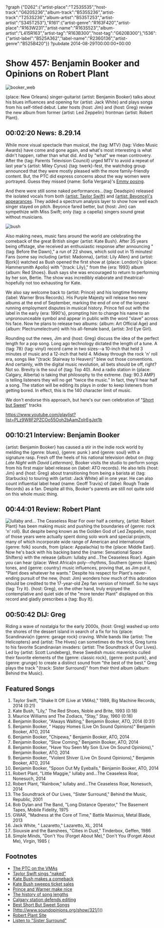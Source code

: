 ?graph {"D262":{"artist-place":"T253S535","host-track":"G620S236","album-track":"B535S236","artist-track":"T253S236","album-artist":"B535T253","artist-artist":"S345T253"},"R161":{"artist-genre":"R163F420","artist-place":"R163W231","artist-name":"R163S523","album-artist":"L415R163","artist-tag":"R163B300","host-tag":"G620B300"},"I536":{"artist-label":"B525A362","label-name":"R236G136","artist-genre":"B525B420"}}
?pubdate 2014-08-29T00:00:00+00:00

# Show 457: Benjamin Booker and Opinions on Robert Plant
![booker_web](http://static.soundopinions.org/images/2014/booker_web.jpg)

{place: New Orleans} singer-guitarist {artist: Benjamin Booker} talks about his blues influences and opening for {artist: Jack White} and plays songs from his self-titled debut. Later hosts {host: Jim} and {host: Greg} review the new album from former {artist: Led Zeppelin} frontman {artist: Robert Plant}.


## 00:02:20 News: 8.29.14
While more visual spectacle than musical, the {tag: MTV} {tag: Video Music Awards} have come and gone again, and what's most interesting is what didn't happen, rather than what did. And by "what" we mean controvery. After the {tag: Parents Television Council} urged MTV to avoid a repeat of last year's {artist: Miley Cyrus} {tag: twerk}-fest, the watchdog group announced that they were mostly pleased with the more family-friendly content. But, the PTC did express concerns about the way women were portrayed. Guess they missed {name: Sofia Vergara}'s [Emmy posing](http://www.latimes.com/entertainment/envelope/tv/la-et-st-emmys-2014-sofia-vergara-pedestal-sexism-20140826-story.html). 

And there were still some naked performances...{tag: Deadspin} released the isolated vocals from both [{artist: Taylor Swift}](http://theconcourse.deadspin.com/taylor-swifts-vmas-performance-with-her-vocals-isolate-1626334694) and [{artist: Beyonce}'s appearances](http://theconcourse.deadspin.com/beyonces-vmas-performance-with-her-vocals-isolated-1626491492). They added a spectrum analysis layer to show how well each singer stayed on pitch. Beyonce fared better, but {host: Jim} can sympethize with Miss Swift; only {tag: a capella} singers sound great without musicians. 

![bush](http://static.soundopinions.org/images/2014/Before-The-Dawn-small-copy.jpg)

Also making news, music fans around the world are celebrating the comeback of the great British singer {artist: Kate Bush}. After 35 years being offstage, she received an enthusiastic response after announcing "{tag: Before the Dawn}," a run of 22 shows, which sold out in 15 minutes! Fans (some say including {artist: Madonna}, {artist: Lily Allen} and {artist: Bjork}) watched as Bush opened the first show at {place: London}'s {place: Hammersmith Apollo} with "{track: Lily}," from the {era: 1993} album {album: Red Shoes}. Bush says she was encouraged to return to performing by her son, Bertie. The show was incredibly elaborate and theatrical- hopefully not too exhausting for Kate.

We also say welcome back to {artist: Prince} and his longtime frenemy {label: Warner Bros Records}. His Purple Majesty will release two new albums at the end of September, marking the end of one of the longest-running employment disputes in musical history. Prince fell out with the label in the early {era: 1990's}, prompting him to change his name to an unpronounceable symbol and appear in public with the word "slave" across his face. Now he plans to release two albums: {album: Art Official Age} and {album: Plectrumelectrum} with his all-female band, {artist: 3rd Eye Girl}.

Rounding out the news, Jim and {host: Greg} discuss the idea of the perfect length for a pop song. Long ago technology dictated the length of a tune. A {tag: 78} {tag: vinyl} record came in two sizes--a 10-inch that held 3 minutes of music and a 12-inch that held 4. Midway through the rock 'n' roll era, songs like "{track: Stairway to Heaven}" blew out those conventions. And certainly, with the digital music revolution, all bets should be off, right? Not so. Brevity is the soul of {tag: Top 40}. And a radio station in {place: Calgary, Alberta} is taking that philosophy to the extreme. {tag: 90.3 AMP} is telling listeners they will no get "twice the music." In fact, they'll hear half a song. The station will be editing its plays in order to keep listeners from getting bored. In effect, this is the 140 character limit of music. 

We don't endorse this approach, but here's our own celebration of "[Short but Sweet](http://www.soundopinions.org/show/321/)" tracks

https://www.youtube.com/playlist?list=PLz9W8F2PZCOo55Ooh2bAamZoIrEgJpt1b

## 00:10:21 Interview: Benjamin Booker
{artist: Benjamin Booker} has caused a stir in the indie rock world by melding the {genre: blues}, {genre: punk } and {genre: soul} with a signature rasp. Fresh off the heels of his national television debut on *{tag: Late Night with David Letterman}*, Booker visits the studio to perform songs from his first major label release on {label: ATO records}. He also tells {host: Jim} and {host: Greg} about transitioning from being a barista at {tag: Starbucks} to touring with {artist: Jack White} all in one year. He can also count influential label head {name: Geoff Travis} of {label: Rough Trade Records} as a fan. Despite all this, Booker's parents are still not quite sold on this whole music thing. 


## 00:44:01 Review: Robert Plant
![lullaby and... The Ceaseless Roar](http://is1.mzstatic.com/image/thumb/Music2/v4/bc/c5/d2/bcc5d217-05e2-2ac9-9f21-2fcf3d399f8a/source/600x600bb.jpg "288062/889441283")
For over half a century, {artist: Robert Plant} has been making music and pushing the boundaries of {genre: rock 'n' roll}. But despite being known as the Golden God of Led Zeppelin, most of those years were actually spent doing solo work and special projects, many of which incorporate wide range of American and international {genre: folk} sounds, from {place: Appalachia} to the {place: Middle East}. Now he's back with his backing band the {name: Sensational Space Shifters} with the release {album: lullaby and…The Ceaseless Roar}. Again you can hear {place: West Africa}n poly--rhythms, Southern {genre: blues} tones, and {genre: country} music influences, proving that, as Jim put it, "Plant does whatever he wants." Despite his respect for Plant's never-ending pursuit of the new, {host: Jim} wonders how much of this adoration should be credited to the 17-year-old Zep fan version of himself. So he says {tag: Try It}. {host: Greg}, on the other hand, truly enjoyed the contemplative and quiet side of the "more tender Plant" displayed on this record and gladly prescribes a {tag: Buy It}. 


## 00:50:42 DIJ: Greg
Riding a wave of nostalgia for the early 2000s, {host: Greg} washed up onto the shores of the dessert island in search of a fix for his {place: Scandinavia}n {genre: garage rock} craving. While bands like {artist: The Helicopters} and {artist: The Hives} can sometimes do the trick, Greg turns to his favorite Scandinavian invaders: {artist: The Soundtrack of Our Lives}. Led by {artist: Scott Lundeberg}, these Swedish music mavericks culled their favorite elements of the {genre: classic rock}, {genre: post punk}, and {genre: grunge} to create a distinct sound from "the best of the best." Greg plays the track "{track: Sister Surround}" from their third album {album: Behind the Music}. 

## Featured Songs

1. Taylor Swift, "Shake It Off (Live at VMAs)," 1989, Big Machine Records, 2014  (0:21)
1. Kate Bush, "Lily," The Red Shoes, Noble and Brite, 1993 (0:18)
1. Maurice Williams and The Zodiacs, "Stay," Stay, 1960 (0:16)
1. Benjamin Booker, "Always Waiting," Benjamin Booker, ATO, 2014 (0:31)
1. Benjamin Booker, " Happy Homes (Live On Sound Opinions)" Benjamin Booker, ATO, 2014 
1. Benjamin Booker, "Chipewa," Benjamin Booker, ATO, 2014 
1. Benjamin Booker, "Slow Coming," Benjamin Booker, ATO, 2014 
1. Benjamin Booker, "Have You Seen My Son (Live On Sound Opinions)," Benjamin Booker, ATO, 2014 
1. Benjamin Booker, "Violent Shiver (Live On Sound Opinions)," Benjamin Booker, ATO, 2014
1. Benjamin Booker, "Spoon Out My Eyeballs," Benjamin Booker, ATO, 2014
1. Robert Plant, "Little Maggie," lullaby and…The Ceaseless Roar, Nonesuch, 2014 
1. Robert Plant, "Rainbow," lullaby and…The Ceaseless Roar, Nonesuch, 2014
1. The Soundtrack of Our Lives, "Sister Surround," Behind the Music, Republic, 2001 
1. Bob Dylan and The Band, "Long Distance Operator," The Basement Tapes, Mobile Fidelity, 1975 
1. GWAR, "Madness at the Core of Time," Battle Maximus, Metal Blade, 2013 
1. Jack White, " Lazaretto," Lazaretto, XL, 2014 
1. Siouxsie and the Banshees, "Cities in Dust," Tinderbox, Geffen, 1986 
1. Simple Minds, "Don't You (Forget About Me)," Don't You (Forget About Me), Virgin, 1985 (


## Footnotes
- [The PTC on the VMAs](http://www.billboard.com/articles/events/vma/6229325/parents-television-council-still-not-happy-with-toned-down-mtv-vmas)
- [Taylor Swift sings "naked"](http://theconcourse.deadspin.com/taylor-swifts-vmas-performance-with-her-vocals-isolate-1626334694)
- [Kate Bush makes a comeback](http://www.bbc.com/news/entertainment-arts-28939245)
- [Kate Bush sweeps ticket sales](http://www.theguardian.com/music/2014/mar/28/kate-bush-tickets-sell-out-in-under-fifteen-minutes)
- [Prince and Warner make nice](https://music.yahoo.com/news/prince-release-albums-bust-saga-label-ends-143550483.html)
- [The history of song lengths](https://music.yahoo.com/news/why-almost-every-top-40-160003090.html)
- [Calgary station defends editing](http://www.npr.org/2014/08/07/338606558/your-favorite-songs-abridged)
- [Best Short But Sweet Songs]()
- [http://www.soundopinions.org/show/321/]()
- [Robert Plant Site](http://robertplant.warnerreprise.com/)
- [Listen to "Sister Surround"](https://www.youtube.com/watch?v=m1HC4LkWK0I)
